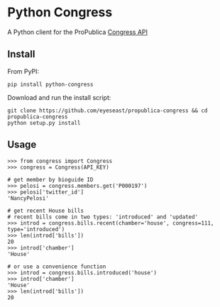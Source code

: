 Python Congress
==================

A Python client for the ProPublica [Congress API](https://projects.propublica.org/api-docs/congress-api/)

Install
-------

From PyPI:

    pip install python-congress

Download and run the install script:

    git clone https://github.com/eyeseast/propublica-congress && cd propublica-congress
    python setup.py install

Usage
-----

    >>> from congress import Congress
    >>> congress = Congress(API_KEY)
    
    # get member by bioguide ID
    >>> pelosi = congress.members.get('P000197')
    >>> pelosi['twitter_id']
    'NancyPelosi'
    
    # get recent House bills
    # recent bills come in two types: 'introduced' and 'updated'
    >>> introd = congress.bills.recent(chamber='house', congress=111, type='introduced')
    >>> len(introd['bills'])
    20
    >>> introd['chamber']
    'House'
    
    # or use a convenience function
    >>> introd = congress.bills.introduced('house')
    >>> introd['chamber']
    'House'
    >>> len(introd['bills'])
    20
    
    